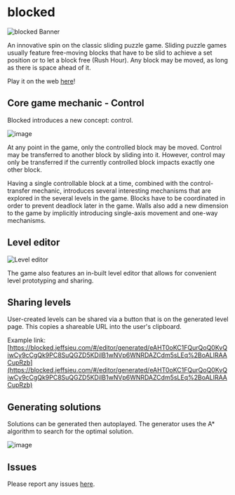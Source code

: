# blocked

![blocked Banner](https://user-images.githubusercontent.com/8487294/158229495-cfc9b831-e0e2-421a-ae19-1266204788c6.png)

An innovative spin on the classic sliding puzzle game. Sliding puzzle games usually feature free-moving blocks that have to be slid to achieve a set position or to let a block free (Rush Hour). Any block may be moved, as long as there is space ahead of it.

Play it on the web [here](https://blocked.jeffsieu.com)!

## Core game mechanic - Control

Blocked introduces a new concept: control.

![image](https://user-images.githubusercontent.com/8487294/158158649-224bb5dc-fd0c-469e-be6a-fa91971b6ad1.png)

At any point in the game, only the controlled block may be moved. Control may be transferred to another block by sliding into it. However, control may only be transferred if the currently controlled block impacts exactly one other block.

Having a single controllable block at a time, combined with the control-transfer mechanic, introduces several interesting mechanisms that are explored in the several levels in the game. Blocks have to be coordinated in order to prevent deadlock later in the game. Walls also add a new dimension to the game by implicitly introducing single-axis movement and one-way mechanisms.

## Level editor

![Level editor](https://user-images.githubusercontent.com/8487294/158159303-53808f51-b956-4370-8264-4ea64c2ca374.png)

The game also features an in-built level editor that allows for convenient level prototyping and sharing.

## Sharing levels

User-created levels can be shared via a button that is on the generated level page. This copies a shareable URL into the user's clipboard.

Example link:
[https://blocked.jeffsieu.com/#/editor/generated/eAHT0oKC1FQurQoQ0KvQiwCy9cCgQk9PC8SuQGZD5KDiIB1wNVp6WNRDAZCdm5sLEq%2BoALIRAACupRzb](https://blocked.jeffsieu.com/#/editor/generated/eAHT0oKC1FQurQoQ0KvQiwCy9cCgQk9PC8SuQGZD5KDiIB1wNVp6WNRDAZCdm5sLEq%2BoALIRAACupRzb)

## Generating solutions

Solutions can be generated then autoplayed. The generator uses the A\* algorithm to search for the optimal solution.

![image](https://user-images.githubusercontent.com/8487294/158224455-fd787d04-35c8-4573-80eb-0a07aac54239.png)

## Issues

Please report any issues [here](https://github.com/jeffsieu/blocked/issues/new).
